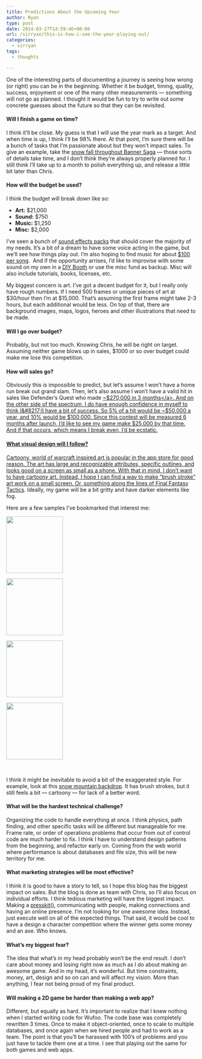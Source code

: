 ```yaml
---
title: Predictions About the Upcoming Year
author: Ryan
type: post
date: 2014-03-27T14:59:46+00:00
url: /sirryan/this-is-how-i-see-the-year-playing-out/
categories:
  - sirryan
tags:
  - thoughts

---
```

One of the interesting parts of documenting a journey is seeing how wrong (or right) you can be in the beginning. Whether it be budget, timing, quality, success, enjoyment or one of the many other measurements &#8212; something will not go as planned. I thought it would be fun to try to write out some concrete guesses about the future so that they can be revisited.
<!--more-->

#### Will I finish a game on time?

I think it&#8217;ll be close. My guess is that I will use the year mark as a target. And when time is up, I think I&#8217;ll be 98% there. At that point, I&#8217;m sure there will be a bunch of tasks that I&#8217;m passionate about but they won&#8217;t impact sales. To give an example, take the <a href="https://www.youtube.com/watch?v=FbIH0vS9AG4" target="_blank">snow fall throughout Banner Saga</a> &#8212; those sorts of details take time, and I don&#8217;t think they&#8217;re always properly planned for. I still think I&#8217;ll take up to a month to polish everything up, and release a little bit later than Chris.

#### How will the budget be used?

I think the budget will break down like so:

  * **Art:** $21,000
  * **Sound:** $750
  * **Music:** $1,250
  * **Misc:** $2,000

I&#8217;ve seen a bunch of <a href="http://www.indiesfx.co.uk" target="_blank">sound effects packs</a> that should cover the majority of my needs. It&#8217;s a bit of a dream to have some voice acting in the game, but we&#8217;ll see how things play out. I&#8217;m also hoping to find music for about <a href="http://www.jamendo.com/en/" target="_blank">$100 per song</a>.  And if the opportunity arrises, I&#8217;d like to improvise with some sound on my own in a <a href="https://www.youtube.com/watch?v=UTeUeRxAS7M" target="_blank">DIY Booth</a> or use the misc fund as backup. Misc will also include tutorials, books, licenses, etc.

My biggest concern is art. I&#8217;ve got a decent budget for it, but I really only have rough numbers. If I need 500 frames or unique pieces of art at $30/hour then I&#8217;m at $15,000. That&#8217;s assuming the first frame might take 2-3 hours, but each additional would be less. On top of that, there are background images, maps, logos, heroes and other illustrations that need to be made.

#### Will I go over budget?

Probably, but not too much. Knowing Chris, he will be right on target. Assuming neither game blows up in sales, $1000 or so over budget could make me lose this competition.

#### How will sales go?

Obviously this is impossible to predict, but let&#8217;s assume I won&#8217;t have a home run break out grand slam. Then, let&#8217;s also assume I won&#8217;t have a valid hit in sales like Defender&#8217;s Quest who made <a href="http://www.gamasutra.com/view/feature/186940/defenders_quest_by_the_numbers_.php" target="_blank">~$270,000 in 3 months</a>. And on the other side of the spectrum, I do have enough confidence in myself to think I&#8217;ll have a bit of success. So 5% of a hit would be ~$50,000 a year, and 10% would be $100,000. Since this contest will be measured 6 months after launch, I&#8217;d like to see my game make $25,000 by that time. And if that occurs, which means I break even, I&#8217;d be ecstatic.

#### What visual design will I follow?

Cartoony, world of warcraft inspired art is popular in the app store for good reason. The art has large and recognizable attributes, specific outlines, and looks good on a screen as small as a phone. With that in mind, I don&#8217;t want to have cartoony art. Instead, I hope I can find a way to make &#8220;brush stroke&#8221; art work on a small screen. Or, something along the lines of <a href="http://fc09.deviantart.net/fs70/i/2011/083/3/5/ff_tactics_wol_my_team_rpg_by_giovannimicarelli-d3cc668.png" target="_blank">Final Fantasy Tactics</a>. Ideally, my game will be a bit gritty and have darker elements like fog.

Here are a few samples I&#8217;ve bookmarked that interest me:

<div id='gallery-1' class='gallery galleryid-105 gallery-columns-4 gallery-size-thumbnail'>
  <dl class='gallery-item'>
    <dt class='gallery-icon landscape'>
      <a href='/wp-content/uploads/2014/03/NiceStyleCastle-1.jpg'><img width="150" height="150" src="/wp-content/uploads/2014/03/NiceStyleCastle-1-150x150.jpg" class="attachment-thumbnail size-thumbnail" alt="" srcset="/wp-content/uploads/2014/03/NiceStyleCastle-1-150x150.jpg 150w, /wp-content/uploads/2014/03/NiceStyleCastle-1-300x300.jpg 300w, /wp-content/uploads/2014/03/NiceStyleCastle-1-100x100.jpg 100w, /wp-content/uploads/2014/03/NiceStyleCastle-1.jpg 400w" sizes="(max-width: 150px) 100vw, 150px" /></a>
    </dt>
  </dl>
  
  <dl class='gallery-item'>
    <dt class='gallery-icon portrait'>
      <a href='/wp-content/uploads/2014/03/Screen-Shot-2014-03-30-at-5.05.24-PM-1.png'><img width="150" height="150" src="/wp-content/uploads/2014/03/Screen-Shot-2014-03-30-at-5.05.24-PM-1-150x150.png" class="attachment-thumbnail size-thumbnail" alt="" srcset="/wp-content/uploads/2014/03/Screen-Shot-2014-03-30-at-5.05.24-PM-1-150x150.png 150w, /wp-content/uploads/2014/03/Screen-Shot-2014-03-30-at-5.05.24-PM-1-100x100.png 100w" sizes="(max-width: 150px) 100vw, 150px" /></a>
    </dt>
  </dl>
  
  <dl class='gallery-item'>
    <dt class='gallery-icon landscape'>
      <a href='/wp-content/uploads/2014/03/shaman_croped__by_goblinegg00-d720s4c-1.jpg'><img width="150" height="150" src="/wp-content/uploads/2014/03/shaman_croped__by_goblinegg00-d720s4c-1-150x150.jpg" class="attachment-thumbnail size-thumbnail" alt="" srcset="/wp-content/uploads/2014/03/shaman_croped__by_goblinegg00-d720s4c-1-150x150.jpg 150w, /wp-content/uploads/2014/03/shaman_croped__by_goblinegg00-d720s4c-1-100x100.jpg 100w" sizes="(max-width: 150px) 100vw, 150px" /></a>
    </dt>
  </dl>
  
  <dl class='gallery-item'>
    <dt class='gallery-icon landscape'>
      <a href='/wp-content/uploads/2014/03/bg_textured-o-1.jpg'><img width="150" height="150" src="/wp-content/uploads/2014/03/bg_textured-o-1-150x150.jpg" class="attachment-thumbnail size-thumbnail" alt="" srcset="/wp-content/uploads/2014/03/bg_textured-o-1-150x150.jpg 150w, /wp-content/uploads/2014/03/bg_textured-o-1-100x100.jpg 100w" sizes="(max-width: 150px) 100vw, 150px" /></a>
    </dt>
  </dl>
  
  <br style="clear: both" />
</div>

I think it might be inevitable to avoid a bit of the exaggerated style. For example, look at this <a href="https://creativemarket.com/Graphics4Games/7979-Snow-mountains-parallax-background" target="_blank">snow mountain backdrop</a>. It has brush strokes, but it still feels a bit &#8212; cartoony &#8212; for lack of a better word.

#### What will be the hardest technical challenge?

Organizing the code to handle everything at once. I think physics, path finding, and other specific tasks will be different but manageable for me. Frame rate, or order of operations problems that occur from out of control code are much harder to fix. I think I have to understand design patterns from the beginning, and refactor early on. Coming from the web world where performance is about databases and file size, this will be new territory for me.

#### What marketing strategies will be most effective?

I think it is good to have a story to tell, so I hope this blog has the biggest impact on sales. But the blog is done as team with Chris, so I&#8217;ll also focus on individual efforts. I think tedious marketing will have the biggest impact. Making a <a href="http://dopresskit.com" target="_blank">presskit()</a>, communicating with people, making connections and having an online presence. I&#8217;m not looking for one awesome idea. Instead, just execute well on all of the expected things. That said, it would be cool to have a design a character competition where the winner gets some money and an axe. Who knows.

#### What&#8217;s my biggest fear?

The idea that what&#8217;s in my head probably won&#8217;t be the end result. I don&#8217;t care about money and losing right now as much as I do about making an awesome game. And in my head, it&#8217;s wonderful. But time constraints, money, art, design and so on can and will affect my vision. More than anything, I fear not being proud of my final product.

#### Will making a 2D game be harder than making a web app?

Different, but equally as hard. It&#8217;s important to realize that I knew nothing when I started writing code for Wufoo. The code base was completely rewritten 3 times. Once to make it object-oriented, once to scale to multiple databases, and once again when we hired people and had to work as a team. The point is that you&#8217;ll be harassed with 100&#8217;s of problems and you just have to tackle them one at a time. I see that playing out the same for both games and web apps.